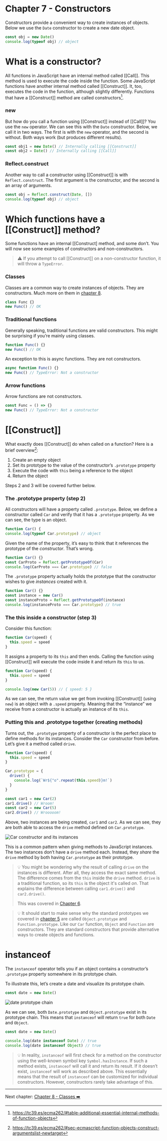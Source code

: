 # Chapter 7 - Constructors


Constructors provide a convenient way to create instances of objects. Below we use the `Date` constructor to create a new date object.

```js
const obj = new Date()
console.log(typeof obj) // object
```

# What is a constructor?

All functions in JavaScript have an internal method called [[Call]]. This method is used to execute the code inside the function. Some JavaScript functions have another internal method called [[Construct]]. It, too, executes the code in the function, although slightly differently. Functions that have a [[Construct]] method are called constructors[^function-table].

### new

But how do you call a function using [[Construct]] instead of [[Call]]? You use the `new` operator. We can see this with the `Date` constructor. Below, we call it in two ways. The first is with the `new` operator, and the second is without. Both ways work (but produces different results).

```js
const obj1 = new Date() // Internally calling [[Construct]]
const obj2 = Date() // Internally calling [[Call]]
```

### Reflect.construct

Another way to call a constructor using [[Construct]] is with `Reflect.construct`. The first argument is the constructor, and the second is an array of arguments.

```js
const obj = Reflect.construct(Date, [])
console.log(typeof obj) // object
```

# Which functions have a [[Construct]] method?

Some functions have an internal [[Construct] method, and some don’t. You will now see some examples of constructors and non-constructors.

>⚠️ If you attempt to call [[Construct]] on a non-constructor function, it will throw a `TypeError`.
>

### Classes

Classes are a common way to create instances of objects. They are constructors. Much more on them in [chapter 8](./chapter-8.md).

```js
class Func {}
new Func() // OK
```

### Traditional functions

Generally speaking, traditional functions are valid constructors. This might be surprising if you’re mainly using classes.

```js
function Func() {}
new Func() // OK
```

An exception to this is async functions. They are not constructors.

```js
async function Func() {}
new Func() // TypeError: Not a constructor
```

### Arrow functions

Arrow functions are not constructors.

```js
const Func = () => {}
new Func() // TypeError: Not a constructor
```

# [[Construct]]

What exactly does [[Construct]] do when called on a function? Here is a brief overview[^construct-steps]:

1. Create an empty object
2. Set its prototype to the value of the constructor’s `.prototype` property
3. Execute the code with `this` being a reference to the object
4. Return the object

Steps 2 and 3 will be covered further below.

### The .prototype property (step 2)

All constructors will have a property called `.prototype`. Below, we define a constructor called `Car` and verify that it has a `.prototype` property. As we can see, the type is an object.

```js
function Car() {
console.log(typeof Car.prototype) // object
```

Given the name of the property, it’s easy to think that it references the prototype of the *constructor*. That’s wrong.

```js
function Car() {}
const CarProto = Reflect.getPrototypeOf(Car)
console.log(CarProto === Car.prototype) // false
```

The `.prototype` property actually holds the prototype that the constructor wishes to give *instances* created with it.

```js
function Car() {}
const instance = new Car()
const instanceProto = Reflect.getPrototypeOf(instance)
console.log(instanceProto === Car.prototype) // true
```

### The this inside a constructor (step 3)

Consider this function:

```js
function Car(speed) {
  this.speed = speed
}
```

It assigns a property to its `this` and then ends. Calling the function using [[Construct]] will execute the code inside it and return its `this` to us. 

```js
function Car(speed) {
  this.speed = speed
}

console.log(new Car(5)) // { speed: 5 }
```

As we can see, the return value we get from invoking [[Construct]] (using `new`) is an object with a `.speed` property. Meaning that the “instance” we receive from a constructor is actually an instance of its `this`.

### Putting this and .prototype together (creating methods)

Turns out, the `.prototype` property of a constructor is the perfect place to define methods for its instances. Consider the `Car` constructor from before. Let’s give it a method called `drive`.

```js
function Car(speed) {
  this.speed = speed
}

Car.prototype = {
  drive() {
    console.log(`Wr${"o".repeat(this.speed)}m!`)
  }
}

const car1 = new Car(2)
car1.drive() // Wroom!
const car2 = new Car(5)
car2.drive() // Wrooooom!
```

Above, two instances are being created, `car1` and `car2`. As we can see, they are both able to access the `drive` method defined on `Car.prototype`.

![Car constructor and its instances](../images/car-constructor.png)

This is a common pattern when giving methods to JavaScript instances. The two instances don’t have a `drive` method each. Instead, they *share* the `drive` method by both having `Car.prototype` as their prototype.

>💡 You might be wondering why the result of calling `drive` on the instances is different. After all, they access the exact same method. The difference comes from the `this` inside the `drive` method. `drive` is a traditional function, so its `this` is the object it's called *on*. That explains the difference between calling `car1.drive()` and `car2.drive()`.
> 
> This was covered in [Chapter 6](./chapter-6.md#traditional-function-on-an-object).
>

>💡 It should start to make sense why the standard prototypes we covered in [chapter 5](./chapter-5.md) are called `Object.prototype` and `Function.prototype`. Like our `Car` function, `Object` and `Function` are constructors. They are standard constructors that provide alternative ways to create objects and functions.

# instanceof

The `instanceof` operator tells you if an object contains a constructor’s `.prototype` property somewhere in its prototype chain.

To illustrate this, let’s create a date and visualize its prototype chain.

```js
const date = new Date()
```

![date prototype chain](../images/date-instanceof.png)

As we can see, both `Date.prototype` and `Object.prototype` exist in its prototype chain. This means that `instanceof` will return `true` for both `Date` and `Object`.

```js
const date = new Date()

console.log(date instanceof Date) // true
console.log(date instanceof Object) // true
```

>💡 In reality, `instanceof` will first check for a method on the constructor using the well-known symbol key `Symbol.hasInstance`. If such a method exists, `instanceof` will call it and return its result. If it doesn’t exist, `instanceof` will work as described above.
>This essentially means that the result of `instanceof` can be customized for individual constructors. However, constructors rarely take advantage of this.
>

<hr/>

Next chapter: [Chapter 8 - Classes ➡️](./chapter-8.md)

[^function-table]: https://tc39.es/ecma262/#table-additional-essential-internal-methods-of-function-objects
[^construct-steps]: https://tc39.es/ecma262/#sec-ecmascript-function-objects-construct-argumentslist-newtarget